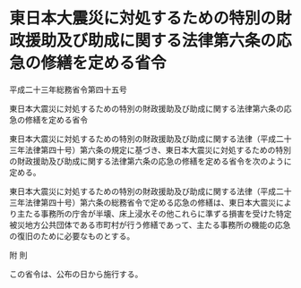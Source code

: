 # 東日本大震災に対処するための特別の財政援助及び助成に関する法律第六条の応急の修繕を定める省令

平成二十三年総務省令第四十五号

東日本大震災に対処するための特別の財政援助及び助成に関する法律第六条の応急の修繕を定める省令

東日本大震災に対処するための特別の財政援助及び助成に関する法律（平成二十三年法律第四十号）第六条の規定に基づき、東日本大震災に対処するための特別の財政援助及び助成に関する法律第六条の応急の修繕を定める省令を次のように定める。

東日本大震災に対処するための特別の財政援助及び助成に関する法律（平成二十三年法律第四十号）第六条の総務省令で定める応急の修繕は、東日本大震災により主たる事務所の庁舎が半壊、床上浸水その他これらに準ずる損害を受けた特定被災地方公共団体である市町村が行う修繕であって、主たる事務所の機能の応急の復旧のために必要なものとする。

附 則

この省令は、公布の日から施行する。
